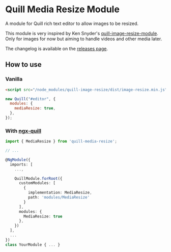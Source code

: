 # Quill Media Resize Module

A module for Quill rich text editor to allow images to be resized.

This module is very inspired by Ken Snyder's [quill-image-resize-module](https://github.com/kensnyder/quill-image-resize-module).
Only for images for now but aiming to handle videos and other media later.

The changelog is available on the [releases page](https://github.com/arnauddrain/quill-media-resize/releases).

## How to use

### Vanilla

```html
<script src="/node_modules/quill-image-resize/dist/image-resize.min.js"></script>
```

```js
new Quill("#editor", {
  modules: {
    mediaResize: true,
  },
});
```

### With [ngx-quill](https://github.com/KillerCodeMonkey/ngx-quill)

```ts
import { MediaResize } from 'quill-media-resize';

// ...

@NgModule({
  imports: [
    ...,

    QuillModule.forRoot({
      customModules: [
        {
          implementation: MediaResize,
          path: 'modules/MediaResize'
        }
      ],
      modules: {
        MediaResize: true
      },
    })
  ],
  ...
})
class YourModule { ... }
```
